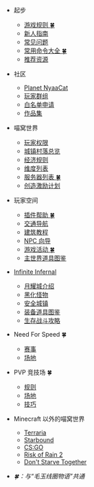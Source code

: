 - 起步
  - [游戏规则 :four_leaf_clover:](wiki/rules.md)
  - [新人指南](nyaa/beginners-guide.md)
  - [常见问题](wiki/faq.md)
  - [常用命令大全 :four_leaf_clover:](tutorial/help)
  - [推荐资源](wiki/resources.md)
- 社区
  - [Planet NyaaCat](wiki/planet-nyaacat.md)
  - [玩家群组](wiki/groups.md)
  - [白名单申请](wiki/whitelist-application.md)
  - [作品集](space/works.md)
- 喵窝世界
  - [玩家权限](wiki/permission)
  - [城镇村落总览](nyaa/realms.md)
  - [经济规则](nyaa/economic.md)
  - [维度列表](nyaa/worlds.md)
  - [服务器列表 :four_leaf_clover:](wiki/server-network.md)
  - [创造激励计划](nyaa/creation.md)
- 玩家空间
  - [插件帮助 :four_leaf_clover:](space/plugins.md)
  - [交通导航](space/map-navi.md)
  - [建筑教程](space/building.md)
  - [NPC 向导](space/npc.md)
  - [游戏活动 :four_leaf_clover:](space/activities.md)
  - [主世界道具图鉴](space/items.md)
- [Infinite Infernal](inf/index)
  + [月耀城介绍](inf/lunar-flare)
  + [黑化怪物](inf/mobs)
  + [安全城镇](inf/safety-towns)
  + [装备道具图鉴](inf/items)
  + [生存战斗攻略](inf/guide)
- Need For Speed :four_leaf_clover:
  - [赛事](nfs/events.md)
  - [场地](nfs/fields.md)
- PVP 竞技场 :four_leaf_clover:
  - [规则](pvp/rules.md)
  - [场地](pvp/arena.md)
  - [技巧](pvp/guide.md)
- Minecraft 以外的喵窝世界
  - [Terraria](gameservers/terraria.md)
  - [Starbound](gameservers/starbound.md)
  - [CS:GO](gameservers/csgo.md)
  - [Risk of Rain 2](gameservers/ror2.md)
  - [Don't Starve Together](gameservers/dst.md)



- *:four_leaf_clover:：与“毛玉线圈物语”共通*